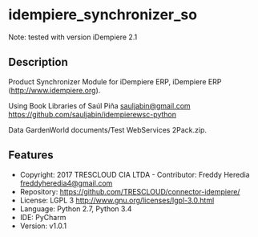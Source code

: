 idempiere_synchronizer_so
===================
Note: tested with version iDempiere 2.1

Description
-----------
Product Synchronizer Module for iDempiere ERP,
iDempiere ERP (http://www.idempiere.org).

Using Book Libraries of Saúl Piña <sauljabin@gmail.com>
https://github.com/sauljabin/idempierewsc-python

Data GardenWorld documents/Test WebServices 2Pack.zip.


Features
--------
- Copyright: 2017 TRESCLOUD CIA LTDA - Contributor: Freddy Heredia <freddyheredia4@gmail.com>
- Repository: https://github.com/TRESCLOUD/connector-idempiere/
- License: LGPL 3 http://www.gnu.org/licenses/lgpl-3.0.html
- Language: Python 2.7, Python 3.4
- IDE: PyCharm
- Version: v1.0.1